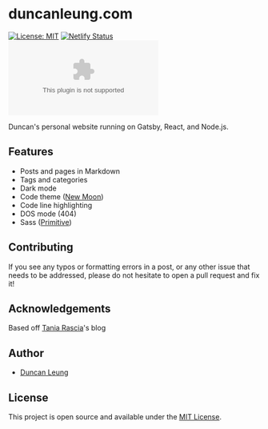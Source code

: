 # duncanleung.com

<a href='https://opensource.org/licenses/MIT' target='_blank'>![License: MIT](https://img.shields.io/badge/License-MIT-blue.svg)</a> <a href='https://app.netlify.com/sites/duncanleung/deploys' target='_blank'>![Netlify Status](https://api.netlify.com/api/v1/badges/13ce9f41-3ee8-4eca-8b5f-e467bfddba79/deploy-status)</a> ![Dependabot](https://flat.badgen.net/dependabot/duncanleung/duncanleung.com?icon=dependabot)

Duncan's personal website running on Gatsby, React, and Node.js.

## Features

- Posts and pages in Markdown
- Tags and categories
- Dark mode
- Code theme (<a href='https://taniarascia.github.io/new-moon' target='_blank'>New Moon</a>)
- Code line highlighting
- DOS mode (404)
- Sass (<a href='https://taniarascia.github.io/primitive' target='_blank'>Primitive</a>)

## Contributing

If you see any typos or formatting errors in a post, or any other issue that needs to be addressed, please do not hesitate to open a pull request and fix it!

## Acknowledgements

Based off <a href='https://github.com/taniarascia/taniarascia.com' target='_blank'>Tania Rascia</a>'s blog

## Author

- [Duncan Leung](https://www.duncanleung.com)

<!-- <a href="https://patreon.com/taniarascia"><img src="https://img.shields.io/endpoint.svg?url=https://shieldsio-patreon.herokuapp.com/taniarascia&style=for-the-badge" alt="Patreon donate button" /> </a> -->

<!-- [![ko-fi](https://www.ko-fi.com/img/githubbutton_sm.svg)](https://ko-fi.com/F1F1GNP8) -->

## License

This project is open source and available under the [MIT License](LICENSE).
